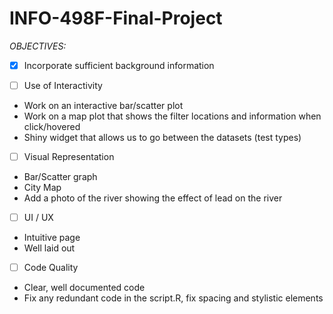 # INFO-498F-Final-Project


*OBJECTIVES:*

- [x] Incorporate sufficient background information

- [ ] Use of Interactivity
* Work on an interactive bar/scatter plot
* Work on a map plot that shows the filter locations and information when click/hovered
* Shiny widget that allows us to go between the datasets (test types)

- [ ] Visual Representation
* Bar/Scatter graph
* City Map 
* Add a photo of the river showing the effect of lead on the river

- [ ] UI / UX
* Intuitive page 
* Well laid out

- [ ] Code Quality
* Clear, well documented code
* Fix any redundant code in the script.R, fix spacing and stylistic elements	
